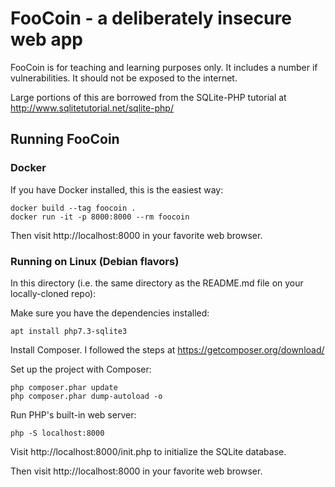 # FooCoin - a deliberately insecure web app

FooCoin is for teaching and learning purposes only. It includes a number if vulnerabilities. It should not be exposed to the internet.

Large portions of this are borrowed from the SQLite-PHP tutorial at http://www.sqlitetutorial.net/sqlite-php/

## Running FooCoin

### Docker

If you have Docker installed, this is the easiest way:

    docker build --tag foocoin .
    docker run -it -p 8000:8000 --rm foocoin

Then visit http://localhost:8000 in your favorite web browser.

### Running on Linux (Debian flavors)

In this directory (i.e. the same directory as the README.md file on your locally-cloned repo):
 
Make sure you have the dependencies installed:

    apt install php7.3-sqlite3

Install Composer. I followed the steps at https://getcomposer.org/download/

Set up the project with Composer:

    php composer.phar update
    php composer.phar dump-autoload -o

Run PHP's built-in web server:

    php -S localhost:8000

Visit http://localhost:8000/init.php to initialize the SQLite database.

Then visit http://localhost:8000 in your favorite web browser.
